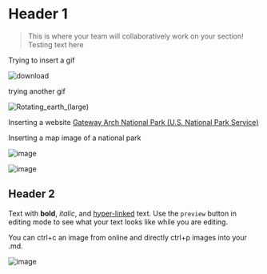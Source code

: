 # Header 1

> This is where your team will collaboratively work on your section! Testing text here

Trying to insert a gif


![download](https://user-images.githubusercontent.com/52007089/194340770-b9425c2a-9dd9-4f67-8d95-e180c7a69b76.jpg)

trying another gif

![Rotating_earth_(large)](https://user-images.githubusercontent.com/52007089/194341212-d90a4afb-23d4-4c03-92d0-af51471f1c66.gif)


Inserting a website
[Gateway Arch National Park (U.S. National Park Service)](https://www.nps.gov/jeff/index.htm)

Inserting a map image of a national park

![image](https://user-images.githubusercontent.com/52007089/194343182-5a733501-f183-44f1-96c3-e68dcf0224e9.png)


![image](https://user-images.githubusercontent.com/52007089/194343368-a8f07f13-42d2-4299-a6ad-6ef1e9fb3231.png)


## Header 2
Text with **bold**, _italic_, and [hyper-linked](https://ww2.amstat.org/meetings/wsds/2022/index.cfm) text. Use the `preview` button in editing mode to see what your text looks like while you are editing. 

You can ctrl+c an image from online and directly ctrl+p images into your .md. 

![image](https://user-images.githubusercontent.com/75965120/193682607-ecd7c869-8da9-427f-a127-246768618126.png)

